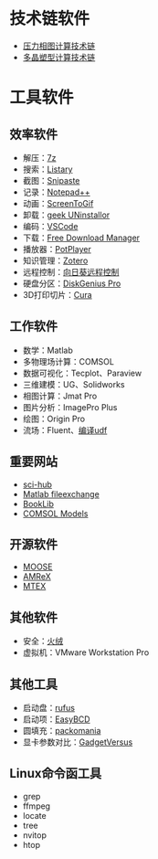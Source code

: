
# 技术链软件
- [压力相图计算技术链](note1.md)
- [多晶塑型计算技术链](note2.md)

# 工具软件

## 效率软件
- 解压：[7z](https://www.7-zip.org/)
- 搜索：[Listary](https://www.listary.com/)
- 截图：[Snipaste](https://www.snipaste.com/)
- 记录：[Notepad++](https://notepad-plus-plus.org/)
- 动画：[ScreenToGif](https://www.screentogif.com/)
- 卸载：[geek UNinstallor](https://geekuninstaller.com/)
- 编码：[VSCode](https://code.visualstudio.com/)
- 下载：[Free Download Manager](https://www.freedownloadmanager.org/)
- 播放器：[PotPlayer](https://potplayer.daum.net/)
- 知识管理：[Zotero](https://www.zotero.org/)
- 远程控制：[向日葵远程控制](https://sunlogin.oray.com/)
- 硬盘分区：[DiskGenius Pro](https://www.diskgenius.cn/)
- 3D打印切片：[Cura](https://github.com/Ultimaker/Cura)

## 工作软件
- 数学：Matlab
- 多物理场计算：COMSOL
- 数据可视化：Tecplot、Paraview
- 三维建模：UG、Solidworks
- 相图计算：Jmat Pro
- 图片分析：ImagePro Plus
- 绘图：Origin Pro
- 流场：Fluent、[编译udf](https://www.lmlphp.com/user/57824/article/item/2648319/)

## 重要网站
- [sci-hub](https://sci-hub.ren/)
- [Matlab fileexchange](https://ww2.mathworks.cn/matlabcentral/fileexchange/)
- [BookLib](http://libgen.rs/)
- [COMSOL Models](https://cn.comsol.com/models)


## 开源软件
- [MOOSE](https://mooseframework.inl.gov/)
- [AMReX](https://amrex-codes.github.io/)
- [MTEX](https://mtex-toolbox.github.io/)

## 其他软件
- 安全：[火绒](https://www.huorong.cn/)
- 虚拟机：VMware Workstation Pro

## 其他工具
- 启动盘：[rufus](https://rufus.ie/zh/)
- 启动项：[EasyBCD](https://easybcd.org/)
- 圆填充：[packomania](http://www.packomania.com/)
- 显卡参数对比：[GadgetVersus](https://gadgetversus.com/graphics-card/)

## Linux命令函工具
- grep
- ffmpeg
- locate
- tree
- nvitop
- htop
